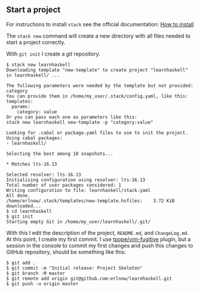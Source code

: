 ## Start a project

For instructions to install `stack` see the official documentation:
[How to install](https://docs.haskellstack.org/en/stable/README/#how-to-install)

The `stack new` command will create a new directory with all
files needed to start a project correctly.

With `git init` I create a *git* repository.

```
$ stack new learnhaskell
Downloading template "new-template" to create project "learnhaskell" in learnhaskell/ ...

The following parameters were needed by the template but not provided: category
You can provide them in /home/my_user/.stack/config.yaml, like this:
templates:
  params:
    category: value
Or you can pass each one as parameters like this:
stack new learnhaskell new-template -p "category:value"

Looking for .cabal or package.yaml files to use to init the project.
Using cabal packages:
- learnhaskell/

Selecting the best among 18 snapshots...

* Matches lts-16.13

Selected resolver: lts-16.13
Initialising configuration using resolver: lts-16.13
Total number of user packages considered: 1
Writing configuration to file: learnhaskell/stack.yaml
All done.
/home/erlnow/.stack/templates/new-template.hsfiles:    3.72 KiB downloaded...
$ cd learnhaskell
$ git init
Starting empty Git in /home/my_user/learnhaskell/.git/
```

With this I edit the description of the project, `README.md`, and
`ChangeLog.md`.  At this point, I create my first commit. I use
[tpope/vim-fugitive](https://github.com/tpope/vim-fugitive) plugin,
but a session in the console to commit my first changes and push
this changes to GitHub repository, should be something like this:

```
$ git add .
$ git commit -m "Initial release: Project Skeleton"
$ git branch -M master
$ git remote add origin git@github.com:erlnow/learnhaskell.git
$ git push -u origin master
```

